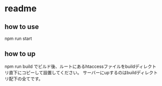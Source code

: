 # readme

## how to use

npm run start

## how to up

npm run build
でビルド後、ルートにあるhtaccessファイルをbuildディレクトリ直下にコピーして設置してください。
サーバーにupするのはbuildディレクトリ配下の全てです。